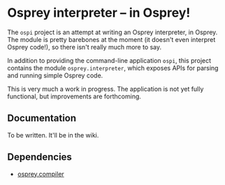 # Osprey interpreter – in Osprey!

The `ospi` project is an attempt at writing an Osprey interpreter, in Osprey. The module is pretty barebones at the moment (it doesn't even interpret Osprey code!), so there isn't really much more to say.

In addition to providing the command-line application `ospi`, this project contains the module `osprey.interpreter`, which exposes APIs for parsing and running simple Osprey code.

This is very much a work in progress. The application is not yet fully functional, but improvements are forthcoming.

## Documentation

To be written. It'll be in the wiki.

## Dependencies

* [osprey.compiler][ospc]


  [ospc]: https://bitbucket.org/OspreyLang/ospc
